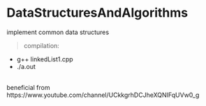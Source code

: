 # DataStructuresAndAlgorithms
implement common data structures
> compilation: 
<ul>
  <li>g++ linkedList1.cpp</li>
  <li>./a.out</li>
</ul><br>
beneficial from https://www.youtube.com/channel/UCkkgrhDCJheXQNIFqUVw0_g 

